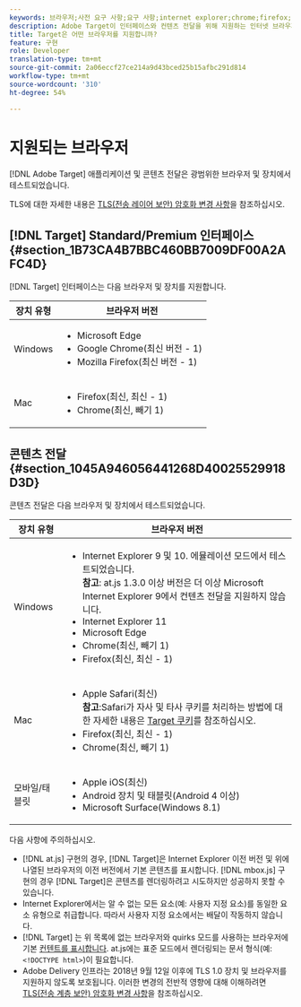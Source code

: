 ```yaml
---
keywords: 브라우저;사전 요구 사항;요구 사항;internet explorer;chrome;firefox;safari;android;surface
description: Adobe Target이 인터페이스와 컨텐츠 전달을 위해 지원하는 인터넷 브라우저를 살펴보십시오.
title: Target은 어떤 브라우저를 지원합니까?
feature: 구현
role: Developer
translation-type: tm+mt
source-git-commit: 2a06eccf27ce214a9d43bced25b15afbc291d814
workflow-type: tm+mt
source-wordcount: '310'
ht-degree: 54%

---
```



# 지원되는 브라우저

[!DNL Adobe Target] 애플리케이션 및 콘텐츠 전달은 광범위한 브라우저 및 장치에서 테스트되었습니다.

TLS에 대한 자세한 내용은 [TLS(전송 레이어 보안) 암호화 변경 사항](/help/c-implementing-target/c-considerations-before-you-implement-target/tls-transport-layer-security-encryption.md#concept_CC1001E9D3AE4BABAF90B8311B0A6451)을 참조하십시오.

## [!DNL Target] Standard/Premium 인터페이스 {#section_1B73CA4B7BBC460BB7009DF00A2AFC4D}

[!DNL Target] 인터페이스는 다음 브라우저 및 장치를 지원합니다.

| 장치 유형 | 브라우저 버전 |
|--- |--- |
| Windows | <ul><li>Microsoft Edge</li><li>Google Chrome(최신 버전 - 1)</li><li>Mozilla Firefox(최신 버전 - 1)</li></ul> |
| Mac | <ul><li>Firefox(최신, 최신 - 1)</li><li>Chrome(최신, 빼기 1)</li></ul> |

## 콘텐츠 전달 {#section_1045A946056441268D40025529918D3D}

콘텐츠 전달은 다음 브라우저 및 장치에서 테스트되었습니다.

| 장치 유형 | 브라우저 버전 |
|--- |--- |
| Windows | <ul><li>Internet Explorer 9 및 10. 에뮬레이션 모드에서 테스트되었습니다.<br>**참고**: at.js 1.3.0 이상 버전은 더 이상 Microsoft Internet Explorer 9에서 컨텐츠 전달을 지원하지 않습니다.</li><li>Internet Explorer 11</li><li>Microsoft Edge</li><li>Chrome(최신, 빼기 1)</li><li>Firefox(최신, 최신 - 1)</li></ul> |
| Mac | <ul><li>Apple Safari(최신)<br>**참고**:Safari가 자사 및 타사 쿠키를 처리하는 방법에 대한 자세한 내용은 [Target 쿠키](/help/c-implementing-target/c-implementing-target-for-client-side-web/t-mbox-download/cookie-behavior.md)를 참조하십시오.</li><li>Firefox(최신, 최신 - 1)</li><li>Chrome(최신, 빼기 1)</li></ul> |
| 모바일/태블릿 | <ul><li>Apple iOS(최신)</li><li>Android 장치 및 태블릿(Android 4 이상)</li><li>Microsoft Surface(Windows 8.1)</li></ul> |

다음 사항에 주의하십시오.

* [!DNL at.js] 구현의 경우, [!DNL Target]은 Internet Explorer 이전 버전 및 위에 나열된 브라우저의 이전 버전에서 기본 콘텐츠를 표시합니다. [!DNL mbox.js] 구현의 경우 [!DNL Target]은 콘텐츠를 렌더링하려고 시도하지만 성공하지 못할 수 있습니다.
* Internet Explorer에서는 알 수 없는 모든 요소(예: 사용자 지정 요소)를 동일한 요소 유형으로 취급합니다. 따라서 사용자 지정 요소에서는 배달이 작동하지 않습니다.
* [!DNL Target] 는 위 목록에 없는 브라우저와 quirks 모드를 사용하는 브라우저에 기본  [컨텐트를 표시합니다](https://en.wikipedia.org/wiki/Quirks_mode). at.js에는 표준 모드에서 렌더링되는 문서 형식(예: `<!DOCTYPE html>`)이 필요합니다.
* Adobe Delivery 인프라는 2018년 9월 12일 이후에 TLS 1.0 장치 및 브라우저를 지원하지 않도록 보호됩니다. 이러한 변경의 전반적 영향에 대해 이해하려면 [TLS(전송 계층 보안) 암호화 변경 사항](/help/c-implementing-target/c-considerations-before-you-implement-target/tls-transport-layer-security-encryption.md#concept_CC1001E9D3AE4BABAF90B8311B0A6451)을 참조하십시오.
